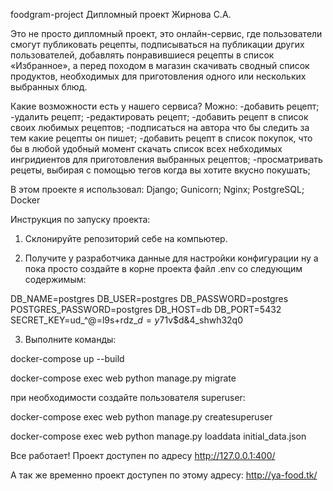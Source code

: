 foodgram-project
Дипломный проект Жирнова С.А.

Это не просто дипломный проект, это онлайн-сервис, где пользователи смогут публиковать рецепты, подписываться на публикации других пользователей, добавлять понравившиеся рецепты в список «Избранное», а перед походом в магазин скачивать сводный список продуктов, необходимых для приготовления одного или нескольких выбранных блюд.

Какие возможности есть у нашего сервиса?
Можно:
-добавить рецепт;
-удалить рецепт;
-редактировать рецепт;
-добавить рецепт в список своих любимых рецептов;
-подписаться на автора что бы следить за тем какие рецепты он пишет;
-добавить рецепт в список покупок, что бы в любой удобный момент скачать список всех небходимых ингридиентов для приготовления выбранных рецептов;
-просматривать рецеты, выбирая с помощью тегов когда вы хотите вкусно покушать;

В этом проекте я использовал:
Django;
Gunicorn;
Nginx;
PostgreSQL;
Docker


Инструкция по запуску проекта:
1. Склонируйте репозиторий себе на компьютер.

2. Получите у разработчика данные для настройки конфигурации
ну а пока просто создайте в корне проекта файл .env со следующим содержимым:

DB_NAME=postgres
DB_USER=postgres
DB_PASSWORD=postgres
POSTGRES_PASSWORD=postgres
DB_HOST=db
DB_PORT=5432
SECRET_KEY=ud_^@=l9s+rdz_$d=y%9bn!nl9*ui)*^_$71v$d&4_shwh32q0

3. Выполните команды:

docker-compose up --build


docker-compose exec web python manage.py migrate

при необходимости создайте пользователя superuser:

docker-compose exec web python manage.py createsuperuser

docker-compose exec web python manage.py loaddata initial_data.json

Все работает! Проект доступен по адресу http://127.0.0.1:400/

А так же временно проект доступен по этому адресу: http://ya-food.tk/
